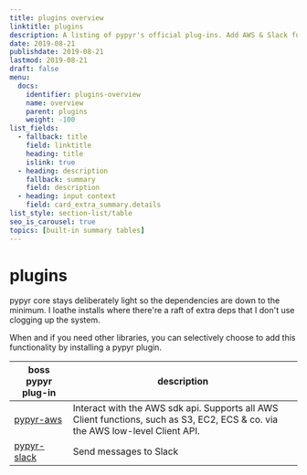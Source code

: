 ```yaml
---
title: plugins overview
linktitle: plugins
description: A listing of pypyr's official plug-ins. Add AWS & Slack functions to your pipelines.
date: 2019-08-21
publishdate: 2019-08-21
lastmod: 2019-08-21
draft: false
menu:
  docs:
    identifier: plugins-overview
    name: overview
    parent: plugins
    weight: -100
list_fields:
  - fallback: title
    field: linktitle
    heading: title
    islink: true
  - heading: description
    fallback: summary
    field: description
  - heading: input context
    field: card_extra_summary.details
list_style: section-list/table
seo_is_carousel: true
topics: [built-in summary tables]
---
```

# plugins
pypyr core stays deliberately light so the dependencies are down to the 
minimum. I loathe installs where there're a raft of extra deps
that I don't use clogging up the system.

When and if you need other libraries, you can selectively choose to add this 
functionality by installing a pypyr plugin.


| boss pypyr plug-in | description |
---------------------|-------------|
[pypyr-aws](https://github.com/pypyr/pypyr-aws/) | Interact with the AWS sdk api. Supports all AWS Client functions, such as S3, EC2, ECS & co. via the AWS low-level Client API. |
|[pypyr-slack](https://github.com/pypyr/pypyr-slack/) | Send messages to Slack |